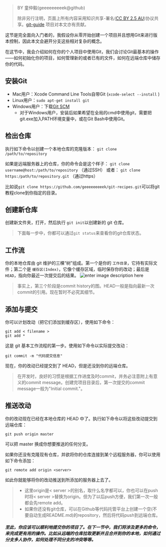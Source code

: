> BY 童仲毅(geeeeeeeeek@github)
> 
> 除非另行注明，页面上所有内容采用知识共享-署名([CC BY 2.5 AU](http://creativecommons.org/licenses/by/2.5/au/deed.zh))协议共享。[git-guide](https://github.com/rogerdudler/git-guide/) 项目对本文亦有贡献。

这节是完全面向入门者的，我假设你从零开始创建一个项目并且想用Git来进行版本控制，因此本文会避开分支这些相对复杂的概念。

在这节中，我会介绍如何在你的个人项目中使用Git，我们会讨论Git最基本的操作——如何初始化你的项目，如何管理新的或者已有的文件，如何在远端仓库中储存你的代码。

安装Git
---------
 - Mac用户：Xcode Command Line Tools自带Git (`xcode-select --install` )
 - Linux用户：`sudo apt-get install git`
 - Windows用户：下载[Git SCM](git-for-windows.github.io)
	- 对于Windows用户，安装后如果希望在全局的cmd中使用git，需要把git.exe加入PATH环境变量中，或在Git Bash中使用Git。

检出仓库
----
执行如下命令以创建一个本地仓库的克隆版本：
`git clone /path/to/repository`

如果是远端服务器上的仓库，你的命令会是这个样子：
`git clone username@host:/path/to/repository` （通过SSH）
或者：
`git clone https:/path/to/repository.git` （通过https）

比如说`git clone https://github.com/geeeeeeeeek/git-recipes.git`可以将git教程clone到你指定的目录。

创建新仓库
--------
创建新文件夹，打开，然后执行 `git init`以创建新的 git 仓库。

> 下面每一步中，你都可以通过`git status`来查看你的git仓库状态。

工作流
---
你的本地仓库由 git 维护的三棵“树”组成。第一个是你的 `工作目录`，它持有实际文件；第二个是 `缓存区(Index)`，它像个缓存区域，临时保存你的改动；最后是 `HEAD`，指向你最近一次提交后的结果。
![enter image description here](http://www.bootcss.com/p/git-guide/img/trees.png)

> 事实上，第三个阶段是commit history的图。HEAD一般是指向最新一次commit的引用。现在暂时不必究其细节。

添加与提交
----
你可以计划改动（把它们添加到缓存区），使用如下命令：
```
git add < filename >
git add *
```
这是 git 基本工作流程的第一步。使用如下命令以实际提交改动：
```
git commit -m "代码提交信息"
```
现在，你的改动已经提交到了 HEAD，但是还没到你的远端仓库。

> 在开发时，良好的习惯是根据工作进度及时commit，并务必注意附上有意义的commit message。创建完项目目录后，第一次提交的commit message一般为"Initial commit."。

推送改动
---
你的改动现在已经在本地仓库的 HEAD 中了。执行如下命令以将这些改动提交到远端仓库：
```
git push origin master
```
可以把 master 换成你想要推送的任何分支。 

如果你还没有克隆现有仓库，并欲将你的仓库连接到某个远程服务器，你可以使用如下命令添加：
```
git remote add origin <server>
```
如此你就能够将你的改动推送到所添加的服务器上去了。

>  - 这里origin是< server >的别名，取什么名字都可以，你也可以在push时将< server >替换为origin。但为了以后push方便，我们第一次一般都会先remote add。
>  - 如果你还没有git仓库，可以在Github等代码托管平台上创建一个空(不要自动生成README.md)的repository，然后将代码push到远端仓库。

##### 至此，你应该可以顺利地提交你的项目了。在下一节中，我们将涉及更多的命令，来完成更有用的操作。比如从远端的仓库拉取更新并且合并到你的本地，如何通过分支多人协作，如何处理不同分支的冲突等等。
